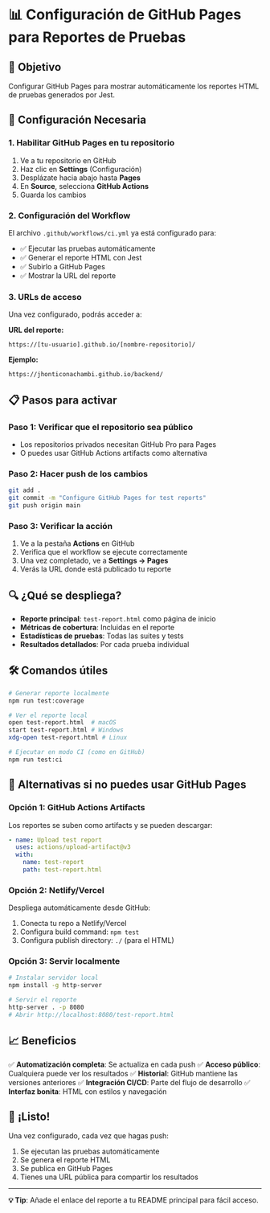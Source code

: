 # 📊 Configuración de GitHub Pages para Reportes de Pruebas

## 🎯 Objetivo
Configurar GitHub Pages para mostrar automáticamente los reportes HTML de pruebas generados por Jest.

## 🔧 Configuración Necesaria

### 1. Habilitar GitHub Pages en tu repositorio

1. Ve a tu repositorio en GitHub
2. Haz clic en **Settings** (Configuración)
3. Desplázate hacia abajo hasta **Pages**
4. En **Source**, selecciona **GitHub Actions**
5. Guarda los cambios

### 2. Configuración del Workflow

El archivo `.github/workflows/ci.yml` ya está configurado para:
- ✅ Ejecutar las pruebas automáticamente
- ✅ Generar el reporte HTML con Jest
- ✅ Subirlo a GitHub Pages
- ✅ Mostrar la URL del reporte

### 3. URLs de acceso

Una vez configurado, podrás acceder a:

**URL del reporte:**
```
https://[tu-usuario].github.io/[nombre-repositorio]/
```

**Ejemplo:**
```
https://jhonticonachambi.github.io/backend/
```

## 📋 Pasos para activar

### Paso 1: Verificar que el repositorio sea público
- Los repositorios privados necesitan GitHub Pro para Pages
- O puedes usar GitHub Actions artifacts como alternativa

### Paso 2: Hacer push de los cambios
```bash
git add .
git commit -m "Configure GitHub Pages for test reports"
git push origin main
```

### Paso 3: Verificar la acción
1. Ve a la pestaña **Actions** en GitHub
2. Verifica que el workflow se ejecute correctamente
3. Una vez completado, ve a **Settings → Pages**
4. Verás la URL donde está publicado tu reporte

## 🔍 ¿Qué se despliega?

- **Reporte principal**: `test-report.html` como página de inicio
- **Métricas de cobertura**: Incluidas en el reporte
- **Estadísticas de pruebas**: Todas las suites y tests
- **Resultados detallados**: Por cada prueba individual

## 🛠️ Comandos útiles

```bash
# Generar reporte localmente
npm run test:coverage

# Ver el reporte local
open test-report.html  # macOS
start test-report.html # Windows
xdg-open test-report.html # Linux

# Ejecutar en modo CI (como en GitHub)
npm run test:ci
```

## 🚀 Alternativas si no puedes usar GitHub Pages

### Opción 1: GitHub Actions Artifacts
Los reportes se suben como artifacts y se pueden descargar:

```yaml
- name: Upload test report
  uses: actions/upload-artifact@v3
  with:
    name: test-report
    path: test-report.html
```

### Opción 2: Netlify/Vercel
Despliega automáticamente desde GitHub:
1. Conecta tu repo a Netlify/Vercel
2. Configura build command: `npm test`
3. Configura publish directory: `./` (para el HTML)

### Opción 3: Servir localmente
```bash
# Instalar servidor local
npm install -g http-server

# Servir el reporte
http-server . -p 8080
# Abrir http://localhost:8080/test-report.html
```

## 📈 Beneficios

✅ **Automatización completa**: Se actualiza en cada push
✅ **Acceso público**: Cualquiera puede ver los resultados
✅ **Historial**: GitHub mantiene las versiones anteriores
✅ **Integración CI/CD**: Parte del flujo de desarrollo
✅ **Interfaz bonita**: HTML con estilos y navegación

## 🎉 ¡Listo!

Una vez configurado, cada vez que hagas push:
1. Se ejecutan las pruebas automáticamente
2. Se genera el reporte HTML
3. Se publica en GitHub Pages
4. Tienes una URL pública para compartir los resultados

---

**💡 Tip**: Añade el enlace del reporte a tu README principal para fácil acceso.
